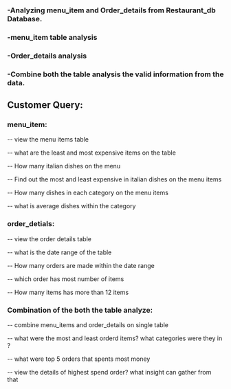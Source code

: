 ### -Analyzing menu_item and Order_details from Restaurant_db Database.
### -menu_item table analysis
### -Order_details analysis
### -Combine both the table analysis the valid information from the data.

## Customer Query:
### menu_item:

-- view the menu items table

-- what are the least and most expensive items on the table

-- How many italian dishes on the menu

-- Find out the most and least expensive in italian dishes on the menu items

-- How many dishes in each category on the menu items

-- what is average dishes within the category


### order_detials:

-- view the order details table 

-- what is the date range of the table

-- How many orders are made within the date range

-- which order has most number of items

-- How many items has more than 12 items

### Combination of the both the table analyze:

-- combine menu_items and order_details on single table

-- what were the most and least orderd items? what categories were they in ?

-- what were top 5 orders that spents most money

-- view the details of highest spend order? what insight can gather from that

